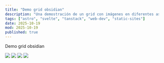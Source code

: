 ```yaml
---
title: "Demo grid obsidian"
description: "Una demostración de un grid con imágenes en diferentes aspectos utilizando Astro y Tailwind CSS."
tags: ["astro", "svelte", "tanstack", "web-dev", "static-sites"]
date: 2025-10-19
mod: 2025-10-19
published: true
---
```


Demo grid obsidian

<div class="columns-1 [@media(min-width:480px)]:columns-2 gap-2 space-y-2">
    <img src="/avatar.jpeg" class="w-full object-cover aspect-square"/>
    <img src="/avatar.jpeg" class="w-full object-cover aspect-3/2"/>
    <img src="/avatar.jpeg" class="w-full object-cover aspect-2/3 object-[81%]"/>
    <img src="/avatar.jpeg"/>
</div>
